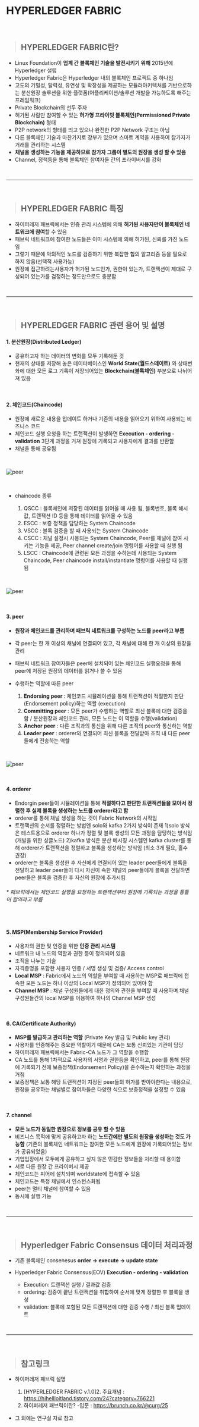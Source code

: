 </br>

# HYPERLEDGER FABRIC

</br>

>## HYPERLEDGER FABRIC란?

- Linux Foundation이 **업계 간 블록체인 기술을 발전시키기 위해** 2015년에 Hyperledger 설립
- Hyperledger Fabric은 Hyperledger 내의 블록체인 프로젝트 중 하나임
- 고도의 기밀성, 탈력성, 유연성 및 확장성을 제공하는 모듈러아키텍처를 기반으로하는 분산원장 솔루션을 위한 플랫폼(어플리케이션/솔루션 개발을 가능하도록 해주는 프레임워크)
- Private Blockchain의 선두 주자
- 허가된 사람만 참여할 수 있는 **허가형 프라이빗 블록체인(Permissioned Private Blockchain)** 형태 
- P2P network의 형태를 띄고 있으나 완전한 P2P Network 구조는 아님
- 다른 블록체인 기술과 마찬가지로 장부가 있으며 스마트 계약을 사용하여 참가자가 거래를 관리하는 시스템
- **채널을 생성하는 기능을 제공하므로 참가자 그룹이 별도의 원장을 생성 할 수 있음**
- Channel, 정책등을 통해 블록체인 참여자들 간의 프라이버시를 강화


</br>

***

</br>


>## HYPERLEDGER FABRIC 특징


- 하이퍼레저 패브릭에서는 인증 관리 시스템에 의해 **허가된 사용자만이 블록체인 네트워크에 참여**할 수 있음
- 패브릭 네트워크에 참여한 노드들은 이미 시스템에 의해 허가된, 신뢰를 가진 노드임
- 그렇기 때문에 악의적인 노드를 검증하기 위한 복잡한 합의 알고리즘 등을 필요로 하지 않음(선택적 사용가능)
- 원장에 접근하려는사용자가 허가된 노드인가, 권한이 있는가, 트랜잭션이 제대로 구성되어 있는가를 검정하는 정도만으로도 충분함



</br>

***

</br>

>## HYPERLEDGER FABRIC 관련 용어 및 설명

#### 1. 분산원장(Distributed Ledger)

- 공유하고자 하는 데이터의 변화를 모두 기록해둔 것
- 현재의 상태를 저장해 놓은 데이터베이스인 **World State(월드스테이트)** 와 상태변화에 대한 모든 로그 기록이 저장되어있는 **Blockchain(블록체인)** 부분으로 나뉘어져 있음
</br>

#### 2. 체인코드(Chaincode)
- 원장에 새로운 내용을 업데이트 하거나 기존의 내용을 읽어오기 위하여 사용되는 비즈니스 코드
- 체인코드 실행 요청을 하는 트랜잭션이 발생하면 **Execution - ordering - validation** 3단계 과정을 거쳐 원장에 기록되고 사용자에게 결과를 반환함
- 채널을 통해 공유됨


</br>

<img src="https://github.com/leenayun/Blockchain/blob/master/image/chaincode.PNG"  title="peer role" alt="peer"></img>

</br>


- chaincode 종류 

  1) QSCC : 블록체인에 저장된 데이터를 읽어올 때 사용 됨, 블록번호, 블록 해시값, 트랜잭션 ID 등을 통해 데이터를 읽어올 수 있음
  2) ESCC : 보증 정책을 담당하는 System Chaincode
  3) VSCC : 블록 검증을 할 때 사용되는 System Chaincode
  4) CSCC : 채널 설정시 사용되는 System Chaincode, Peer를 채널에 참여 시키는 기능을 제공, Peer channel create/join 명령어를 사용할 때 실행 됨
  5) LSCC : Chaincode에 관련된 모든 과정을 수하는데 사용되는 System Chaincode, Peer chaincode install/instantiate 명령어를 사용할 때 실행 됨


</br>

<img src="https://github.com/leenayun/Blockchain/blob/master/image/chaincode2.PNG"  title="peer role" alt="peer"></img>

</br>

#### 3. peer
- **원장과 체인코드를 관리하며 패브릭 네트워크를 구성하는 노드를 peer라고 부름**
- 각 peer는 한 개 이상의 채널에 연결되어 있고, 각 채널에 대해 한 개 이상의 원장을 관리
- 패브릭 네트워크 참여자들은 peer에 설치되어 있는 체인코드 실행요청을 통해 peer에 저장된 원장의 데이터를 읽거나 쓸 수 있음
- 수행하는 역할에 따른 peer

  1) **Endorsing peer** : 체인코드 시뮬레이션을 통해 트랜잭션이 적절한지 판단(Endorsement policy)하는 역할 (execution)
  2) **Committing peer** : 모든 peer가 수행하는 역할로 최신 블록에 대한 검증을 함 / 분산원장과 체인코드 관리, 모든 노드는 이 역할을 수행(validation) 
  3) **Anchor peer** : 다른 조직과의 통신을 위해 다른 조직의 peer와 통신하는 역할
  4) **Leader peer** : orderer와 연결되어 최신 블록을 전달받아 조직 내 다른 peer들에게 전송하는 역할  

</br>

<img src="https://github.com/leenayun/Blockchain/blob/master/image/peer.PNG"  title="peer role" alt="peer"></img>

</br>

#### 4. orderer
- Endorgin peer들이 시뮬레이션을 통해 **적절하다고 판단한 트랜잭션들을 모아서 정렬한 후 실제 블록을 생성하는 노드를 orderer라고 함**
- orderer를 통해 채널 생성을 하는 것이 Fabric Network의 시작임 
- 트랜잭션의 순서를 정렬하는 방법엔 solo와 kafka 2가지 방식이 존재
 1)solo 방식은 테스트용으로 orderer 하나가 정렬 및 블록 생성의 모든 과정을 담당하는 방식임 (개발을 위한 싱글노드)
 2)kafka 방식은 분산 메시징 시스템인 kafka cluster를 통해 orderer가 트랜잭션을 정렬하고 블록을 생성하는 방식임 (최소 3개 필요, 홀수 권장)
- orderer는 블록을 생성한 후 자신에게 연결되어 있는 leader peer들에게 블록을 전달하고 leader peer들이 다시 자신이 속한 채널의 peer들에게 블록을 전달하면 peer들은 블록을 검증한 후 자신의 원장에 추가시킴


 ###### * 패브릭에서는 체인코드 실행을 요청하는 트랜잭션부터 원장에 기록되는 과정을 통틀어 합의라고 부름
</br>

#### 5. MSP(Membership Service Provider)
- 사용자의 권한 및 인증을 위한 **인증 관리 시스템**
- 네트워크 내 노드의 역할과 권한 등이 정의되어 있음
- 조직을 나누는 기술
- 자격증명을 포함한 사용자 인증 / 서명 생성 및 검증/ Access control 
- **Local MSP** : Fabric에서 노드의 역할을 부여할 때 사용하는 MSP로 패브릭에 접속한 모든 노드는 하나 이상의 Local MSP가 정의되어 있어야 함
- **Channel MSP** :  채널 구성원들에게 대한 정의와 관한을 부여할 때 사용하며 채널 구성원들간의 local MSP를 이용하여 하나의 Channel MSP 생성
</br>

#### 6. CA(Certificate Authority)
- **MSP를 발급하고 관리하는 역할** (Private Key 발급 및 Public key 관리)
- 사용자를 인증해주는 중요한 역할이기 때문에 CA는 보통 신뢰있는 기관이 담당
- 하이퍼레저 패브릭에서는 Fabric-CA 노드가 그 역할을 수행함
- CA 노드를 통해 1차적으로 사용자의 서명과 권한등을 확인하고, peer를 통해 원장에 기록되기 전에 보증정책(Endorsement Policy)을 준수하는지 확인하는 과정을 거침
- 보증정책은 보통 해당 트랜잭션이 지정된 peer들의 허가를 받아야한다는 내용으로, 원장을 공유하는 채널별로 참여자들은 다양한 식으로 보증정책을 설정할 수 있음
</br>

#### 7. channel
- **모든 노드가 동일한 원장으로 정보를 공유 할 수 있음**
- 비즈니스 목적에 맞게 공유하고자 하는 **노드간에만 별도의 원장을 생성하는 것도 가능함** (기존의 블록체인 네트워크는 참여한 모든 노드에게 원장에 기록되어있는 정보가 공유되었음)
- 기업입장에서 모두에게 공유하고 싶지 않은 민감한 정보들을 처리할 때 용이함
- 서로 다른 원장 간 프라이버시 제공
- 체인코드는 피어에 설치되며 worldstate에 접속할 수 있음
- 체인코드는 특정 채널에서 인스턴스화됨
- peer는 멀티 채널에 참여할 수 있음
- 동시에 실행 가능

</br>

***

</br>


>## Hyperledger Fabric Consensus 데이터 처리과정 

- 기존 블록체인 consenesus 
  **order → execute → update state** 
  
- Hyperledger Fabric Consensus(EOV)
  **Execution - ordering - validation**
  
  * Execution: 트랜잭션 실행 / 결과값 검증
  * ordering: 검증이 끝난 트랜잭션을 취합하여 순서에 맞게 정렬한 후 블록을 생성
  * validation: 블록에 포함된 모든 트랜잭션에 대한 검증 수행 / 최신 블록 업데이트
  
</br>

***

</br>


>## 참고링크

- 하이퍼레저 패브릭 설명    
  1) [HYPERLEDGER FABRIC v.1.0]2. 주요개념 : https://hihellloitland.tistory.com/24?category=766221
  2) 하이퍼레저 패브릭이란? -입문 : https://brunch.co.kr/@curg/25

- 그 외에는 연구실 자료 참고
